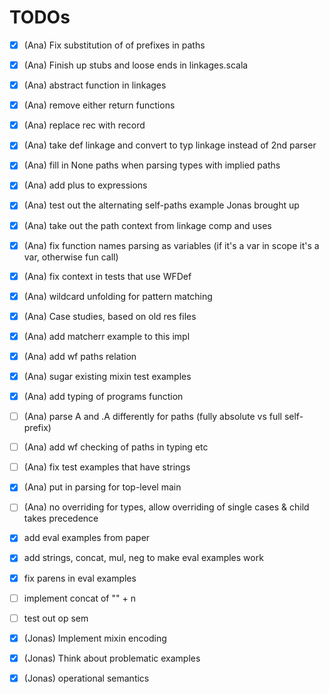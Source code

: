 # TODOs

- [x] (Ana) Fix substitution of of prefixes in paths
- [x] (Ana) Finish up stubs and loose ends in linkages.scala
- [x] (Ana) abstract function in linkages 
- [x] (Ana) remove either return functions
- [x] (Ana) replace rec with record 
- [x] (Ana) take def linkage and convert to typ linkage instead of 2nd parser
- [x] (Ana) fill in None paths when parsing types with implied paths
- [x] (Ana) add plus to expressions
- [x] (Ana) test out the alternating self-paths example Jonas brought up
- [x] (Ana) take out the path context from linkage comp and uses
- [x] (Ana) fix function names parsing as variables (if it's a var in scope it's a var, otherwise fun call)
- [x] (Ana) fix context in tests that use WFDef
- [x] (Ana) wildcard unfolding for pattern matching
- [x] (Ana) Case studies, based on old res files
- [x] (Ana) add matcherr example to this impl
- [x] (Ana) add wf paths relation
- [x] (Ana) sugar existing mixin test examples
- [x] (Ana) add typing of programs function
- [ ] (Ana) parse A and .A differently for paths (fully absolute vs full self-prefix)
- [ ] (Ana) add wf checking of paths in typing etc
- [ ] (Ana) fix test examples that have strings
- [x] (Ana) put in parsing for top-level main
- [ ] (Ana) no overriding for types, allow overriding of single cases & child takes precedence
- [x] add eval examples from paper
- [x] add strings, concat, mul, neg to make eval examples work
- [x] fix parens in eval examples
- [ ] implement concat of "" + n
- [ ] test out op sem


- [x] (Jonas) Implement mixin encoding
- [x] (Jonas) Think about problematic examples
- [x] (Jonas) operational semantics